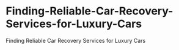 # Finding-Reliable-Car-Recovery-Services-for-Luxury-Cars
Finding Reliable Car Recovery Services for Luxury Cars
